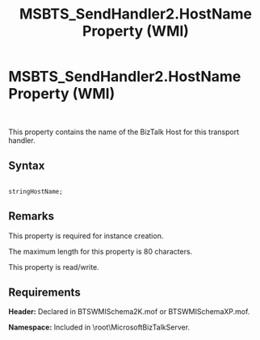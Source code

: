 ﻿---
title: MSBTS_SendHandler2.HostName Property (WMI)
TOCTitle: MSBTS_SendHandler2.HostName Property (WMI)
ms:assetid: c5070bfb-c5ec-4296-b3ea-59514b45d5d3
ms:mtpsurl: https://msdn.microsoft.com/en-us/library/Aa547893(v=BTS.80)
ms:contentKeyID: 51531166
ms.date: 08/30/2017
mtps_version: v=BTS.80
---

# MSBTS\_SendHandler2.HostName Property (WMI)

 

This property contains the name of the BizTalk Host for this transport handler.

## Syntax

``` 
  
stringHostName;  
```

## Remarks

This property is required for instance creation.

The maximum length for this property is 80 characters.

This property is read/write.

## Requirements

**Header:** Declared in BTSWMISchema2K.mof or BTSWMISchemaXP.mof.

**Namespace:** Included in \\root\\MicrosoftBizTalkServer.

